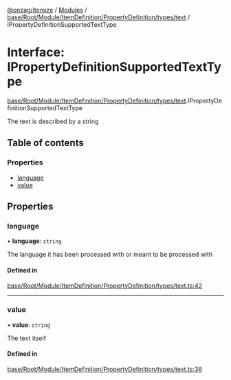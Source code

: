 [@onzag/itemize](../README.md) / [Modules](../modules.md) / [base/Root/Module/ItemDefinition/PropertyDefinition/types/text](../modules/base_Root_Module_ItemDefinition_PropertyDefinition_types_text.md) / IPropertyDefinitionSupportedTextType

# Interface: IPropertyDefinitionSupportedTextType

[base/Root/Module/ItemDefinition/PropertyDefinition/types/text](../modules/base_Root_Module_ItemDefinition_PropertyDefinition_types_text.md).IPropertyDefinitionSupportedTextType

The text is described by a string

## Table of contents

### Properties

- [language](base_Root_Module_ItemDefinition_PropertyDefinition_types_text.IPropertyDefinitionSupportedTextType.md#language)
- [value](base_Root_Module_ItemDefinition_PropertyDefinition_types_text.IPropertyDefinitionSupportedTextType.md#value)

## Properties

### language

• **language**: `string`

The language it has been processed with or meant to be
processed with

#### Defined in

[base/Root/Module/ItemDefinition/PropertyDefinition/types/text.ts:42](https://github.com/onzag/itemize/blob/73e0c39e/base/Root/Module/ItemDefinition/PropertyDefinition/types/text.ts#L42)

___

### value

• **value**: `string`

The text itself

#### Defined in

[base/Root/Module/ItemDefinition/PropertyDefinition/types/text.ts:36](https://github.com/onzag/itemize/blob/73e0c39e/base/Root/Module/ItemDefinition/PropertyDefinition/types/text.ts#L36)
